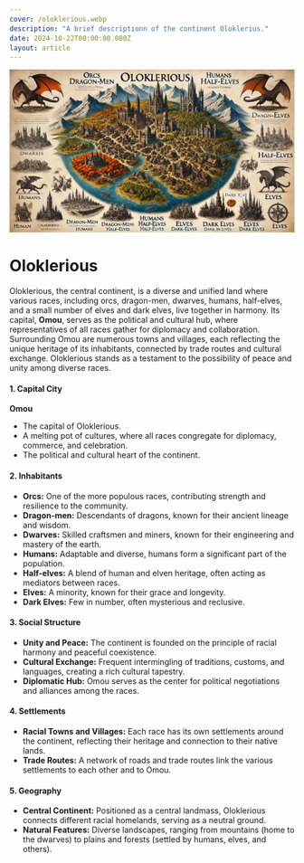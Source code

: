 ```yaml
---
cover: /oloklerious.webp
description: "A brief descriptionn of the continent Oloklerius."
date: 2024-10-22T00:00:00.000Z
layout: article
---
```


![oloklerious.webp](/oloklerious.webp)

# Oloklerious

Oloklerious, the central continent, is a diverse and unified land where various races, including orcs, dragon-men, dwarves, humans, half-elves, and a small number of elves and dark elves, live together in harmony. Its capital, **Omou**, serves as the political and cultural hub, where representatives of all races gather for diplomacy and collaboration. Surrounding Omou are numerous towns and villages, each reflecting the unique heritage of its inhabitants, connected by trade routes and cultural exchange. Oloklerious stands as a testament to the possibility of peace and unity among diverse races.

#### **1. Capital City**

**Omou**

- The capital of Oloklerious.
- A melting pot of cultures, where all races congregate for diplomacy, commerce, and celebration.
- The political and cultural heart of the continent.

#### **2. Inhabitants**

- **Orcs:** One of the more populous races, contributing strength and resilience to the community.
- **Dragon-men:** Descendants of dragons, known for their ancient lineage and wisdom.
- **Dwarves:** Skilled craftsmen and miners, known for their engineering and mastery of the earth.
- **Humans:** Adaptable and diverse, humans form a significant part of the population.
- **Half-elves:** A blend of human and elven heritage, often acting as mediators between races.
- **Elves:** A minority, known for their grace and longevity.
- **Dark Elves:** Few in number, often mysterious and reclusive.

#### **3. Social Structure**

- **Unity and Peace:** The continent is founded on the principle of racial harmony and peaceful coexistence.
- **Cultural Exchange:** Frequent intermingling of traditions, customs, and languages, creating a rich cultural tapestry.
- **Diplomatic Hub:** Omou serves as the center for political negotiations and alliances among the races.

#### **4. Settlements**

- **Racial Towns and Villages:** Each race has its own settlements around the continent, reflecting their heritage and connection to their native lands.
- **Trade Routes:** A network of roads and trade routes link the various settlements to each other and to Omou.

#### **5. Geography**

- **Central Continent:** Positioned as a central landmass, Oloklerious connects different racial homelands, serving as a neutral ground.
- **Natural Features:** Diverse landscapes, ranging from mountains (home to the dwarves) to plains and forests (settled by humans, elves, and others).
